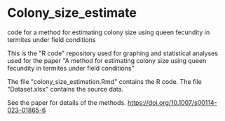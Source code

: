 # Colony_size_estimate
code for a method for estimating colony size using queen fecundity in termites under field conditions


This is the "R code" repository used for graphing and statistical analyses used for the paper "A method for estimating colony size using queen fecundity in termites under field conditions"

The file "colony_size_estimation.Rmd" contains the R code.
The file "Dataset.xlsx" contains the source data.

See the paper for details of the methods.
https://doi.org/10.1007/s00114-023-01865-6
